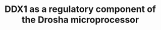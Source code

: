 ---
annotations:
- id: PW:0000004
  parent: regulatory pathway
  type: Pathway Ontology
  value: regulatory pathway
authors:
- Mkutmon
- Susan
- MaintBot
description: Posttranscriptional maturation is a critical step in microRNA (miRNA)
  biogenesis that determines mature miRNA levels. In addition to core components (Drosha
  and DGCR8 [DiGeorge syndrome critical region gene 8]) in the microprocessor, regulatory
  RNA-binding proteins may confer the specificity for recruiting and processing of
  individual primary miRNAs (pri-miRNAs). Here, we identify DDX1 as a regulatory protein
  that promotes the expression of a subset of miRNAs, including five members in the
  microRNA-200 (miR-200) family and four miRNAs in an eight-miRNA signature of a mesenchymal
  ovarian cancer subtype. A majority of DDX1-dependent miRNAs are induced after DNA
  damage. This induction is facilitated by the ataxia telangiectasia mutated (ATM)-mediated
  phosphorylation of DDX1. Inhibiting DDX1 promotes ovarian tumor growth and metastasis
  in a syngeneic mouse model. Analysis of The Cancer Genome Atlas (TCGA) reveals that
  low DDX1 levels are associated with poor clinical outcome in patients with serous
  ovarian cancer. These findings suggest that DDX1 is a key modulator in miRNA maturation
  and ovarian tumor suppression.
last-edited: 2016-07-22
organisms:
- Bos taurus
redirect_from:
- /index.php/Pathway:WP3241
- /instance/WP3241
- /instance/WP3241_rr87366
revision: r87366
schema-jsonld:
- '@context': https://schema.org/
  '@id': https://wikipathways.github.io/pathways/WP3241.html
  '@type': Dataset
  creator:
    '@type': Organization
    name: WikiPathways
  description: Posttranscriptional maturation is a critical step in microRNA (miRNA)
    biogenesis that determines mature miRNA levels. In addition to core components
    (Drosha and DGCR8 [DiGeorge syndrome critical region gene 8]) in the microprocessor,
    regulatory RNA-binding proteins may confer the specificity for recruiting and
    processing of individual primary miRNAs (pri-miRNAs). Here, we identify DDX1 as
    a regulatory protein that promotes the expression of a subset of miRNAs, including
    five members in the microRNA-200 (miR-200) family and four miRNAs in an eight-miRNA
    signature of a mesenchymal ovarian cancer subtype. A majority of DDX1-dependent
    miRNAs are induced after DNA damage. This induction is facilitated by the ataxia
    telangiectasia mutated (ATM)-mediated phosphorylation of DDX1. Inhibiting DDX1
    promotes ovarian tumor growth and metastasis in a syngeneic mouse model. Analysis
    of The Cancer Genome Atlas (TCGA) reveals that low DDX1 levels are associated
    with poor clinical outcome in patients with serous ovarian cancer. These findings
    suggest that DDX1 is a key modulator in miRNA maturation and ovarian tumor suppression.
  keywords:
  - ATM
  - DDX1
  - DGCR8
  - DROSHA
  - MRE11A
  - NBN
  - RAD50
  license: CC0
  name: DDX1 as a regulatory component of the Drosha microprocessor
seo: CreativeWork
title: DDX1 as a regulatory component of the Drosha microprocessor
wpid: WP3241
---